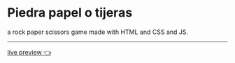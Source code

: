 # Piedra papel o tijeras
a  rock paper scissors game made with HTML and CSS and JS.

---
[live preview :point_left:](https://valkyries12.github.io/rock_paper_scissor/)
